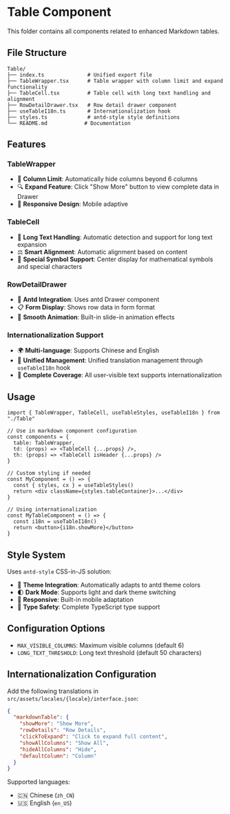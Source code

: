 # Table Component

This folder contains all components related to enhanced Markdown tables.

## File Structure

```
Table/
├── index.ts              # Unified export file
├── TableWrapper.tsx      # Table wrapper with column limit and expand functionality
├── TableCell.tsx         # Table cell with long text handling and alignment
├── RowDetailDrawer.tsx   # Row detail drawer component
├── useTableI18n.ts       # Internationalization hook
├── styles.ts             # antd-style style definitions
└── README.md            # Documentation
```

## Features

### TableWrapper
- 🔢 **Column Limit**: Automatically hide columns beyond 6 columns
- 🔍 **Expand Feature**: Click "Show More" button to view complete data in Drawer
- 📱 **Responsive Design**: Mobile adaptive

### TableCell
- 📏 **Long Text Handling**: Automatic detection and support for long text expansion
- ⚖️ **Smart Alignment**: Automatic alignment based on content
- 🎯 **Special Symbol Support**: Center display for mathematical symbols and special characters

### RowDetailDrawer
- 🎨 **Antd Integration**: Uses antd Drawer component
- 📋 **Form Display**: Shows row data in form format
- 🚀 **Smooth Animation**: Built-in slide-in animation effects

### Internationalization Support
- 🌍 **Multi-language**: Supports Chinese and English
- 🔧 **Unified Management**: Unified translation management through `useTableI18n` hook
- 📝 **Complete Coverage**: All user-visible text supports internationalization

## Usage

```tsx
import { TableWrapper, TableCell, useTableStyles, useTableI18n } from "./Table"

// Use in markdown component configuration
const components = {
  table: TableWrapper,
  td: (props) => <TableCell {...props} />,
  th: (props) => <TableCell isHeader {...props} />
}

// Custom styling if needed
const MyComponent = () => {
  const { styles, cx } = useTableStyles()
  return <div className={styles.tableContainer}>...</div>
}

// Using internationalization
const MyTableComponent = () => {
  const i18n = useTableI18n()
  return <button>{i18n.showMore}</button>
}
```

## Style System

Uses `antd-style` CSS-in-JS solution:
- 🎨 **Theme Integration**: Automatically adapts to antd theme colors
- 🌓 **Dark Mode**: Supports light and dark theme switching
- 📱 **Responsive**: Built-in mobile adaptation
- 🔧 **Type Safety**: Complete TypeScript type support

## Configuration Options

- `MAX_VISIBLE_COLUMNS`: Maximum visible columns (default 6)
- `LONG_TEXT_THRESHOLD`: Long text threshold (default 50 characters)

## Internationalization Configuration

Add the following translations in `src/assets/locales/{locale}/interface.json`:

```json
{
  "markdownTable": {
    "showMore": "Show More",
    "rowDetails": "Row Details",
    "clickToExpand": "Click to expand full content",
    "showAllColumns": "Show All",
    "hideAllColumns": "Hide",
    "defaultColumn": "Column"
  }
}
```

Supported languages:
- 🇨🇳 Chinese (`zh_CN`)
- 🇺🇸 English (`en_US`) 